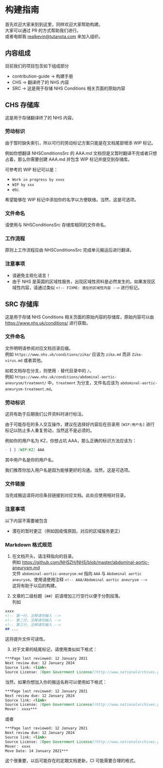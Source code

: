 # 构建指南

首先欢迎大家来到到这里，同样欢迎大家帮助构建。  
大家可以通过 PR 的方式帮助我们进行。  
或者电邮我 [realkevin@tutanota.com](mailto:realkevin@tutanota.com) 来加入组织。



## 内容组成

目前我们的项目包含如下组成部分

- contribution-guide -> 构建手册
- CHS -> 翻译终了的 NHS 内容
- SRC -> 这是用于存储 NHS Conditions 相关页面的原始内容



## CHS 存储库

这是用于存储翻译终了的 NHS 内容。

### 劳动标识

由于暂时缺失索引，所以可行的劳动标记方案只能是在文档尾部增添 WIP 标记。

例如你想翻译 NHSConditionsSrc 的 AAA.md 文档但是又暂时翻译不完或者只想占着，那么你需要创建 AAA.md 并包含 WIP 标记并提交到存储库。

可参考的 WIP 标记可以是：

- `Work in progress by xxxx`
- `WIP by xxx`
- etc.

希望能够在 WIP 标记中添加你的名字以方便联络。当然，这是可选项。

### 文件命名

请使用与 NHSConditionsSrc 存储库相同的文件命名。

### 工作流程

原则上工作流程应由 NHSConditionsSrc 完成单元搬运后进行翻译。

### 注意事项

- 请避免主观化语言！
- 由于 NHS 是英国的区域性服务，出现区域性资料是必然发生的。如果发现区域性内容，请通过类似 ``<!-- FIXME: 潜在的区域性内容 -->`` 进行标记。



## SRC 存储库

这是用于存储 NHS Conditions 相关页面的原始内容的存储库，原始内容可以由 <https://www.nhs.uk/conditions/> 进行获取。

### 文件命名

文件明明请参阅对应文档目录后缀。  
例如 `https://www.nhs.uk/conditions/zika/` 应该为 `zika.md` 而非 `Zika-virus.md` 或者其他。

如若文档存在分支，则使用 `-` 替代目录中的 `/`。  
例如 `https://www.nhs.uk/conditions/abdominal-aortic-aneurysm/treatment/` 中，`treatment` 为分支，文件名应该为 `abdominal-aortic-aneurysm-treatment.md`。

### 劳动标识

这将有助于后期我们公开资料时进行标注。

由于可能存在的多人交互操作，建议在选择好内容后在目录用 `[WIP:用户名]` 进行标记以防止多人重复劳动，当然这不是必须的。

例如你的用户名为 KZ，你想占坑 AAA，那么正确的标识方法应该为：

```markdown
- [ ] [WIP:KZ] AAA
```

其中用户名是你的用户名。

我们推荐你加入用户名是因为能够更好的沟通。当然，这是可选项。


### 文件链接

当完成搬运请将对应条目链接到对应文档。此处应使用相对目录。

### 注意事项

以下内容不需要被包含

- 潜在的暂时更正（例如因疫情原因，对应的区域服务更正）

### Markdown 格式规范

1. 在文档开头，请注释指向的目录。  
例如 <https://github.com/NHSZH/NHS/blob/master/abdominal-aortic-aneurysm.md>  
文件 `abdominal-aortic-aneurysm.md` 指向 `AAA` 与 `Abdominal aortic aneurysm`，使用请使用注释 `<!-- AAA/Abdominal aortic aneurysm -->`  
这将有助于以后的构建。

2. 文章的二级标题（`##`）前请增加三行空行以便于分割段落。  
列如
```markdown
xxxx
<!-- 第一行，注释请勿输入 -->
<!-- 第二行，注释请勿输入 -->
<!-- 第三行，注释请勿输入 -->
## ...
```
这将提升文件可读性。

3. 对于文章的结尾标记，请使用类似如下格式：
```markdown
***Page last reviewed: 12 January 2021  
Next review due: 12 January 2024  
Source link: <link>  
Source License: [Open Government License](http://www.nationalarchives.gov.uk/doc/open-government-licence/version/3/)***
```  
当然，如果你想加入你的搬运名称可以使用如下格式：
```markdown
***Page last reviewed: 12 January 2021  
Next review due: 12 January 2024  
Source link: <link>  
Source License: [Open Government License](http://www.nationalarchives.gov.uk/doc/open-government-licence/version/3/)  
Mover： xxxx***
```  
或者
```markdown
***Page last reviewed: 12 January 2021  
Next review due: 12 January 2024  
Source link: <link>  
Source License: [Open Government License](http://www.nationalarchives.gov.uk/doc/open-government-licence/version/3/)  
Mover： xxxx  
Move Date: 14 January 2021***
```  
这个很重要，以后可能存在的定期文档更新，CI 可能需要合理的格式。
